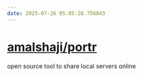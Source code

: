 ```yaml
---
date: 2025-07-26 05:05:28.756843
---
```


# [amalshaji/portr](https://github.com/amalshaji/portr)

open source tool to share local servers online